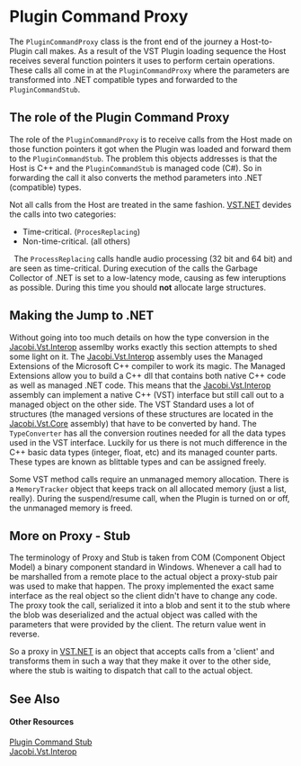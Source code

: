 # Plugin Command Proxy

The `PluginCommandProxy` class is the front end of the journey a Host-to-Plugin call makes. As a result of the VST Plugin loading sequence the Host receives several function pointers it uses to perform certain operations. These calls all come in at the `PluginCommandProxy` where the parameters are transformed into .NET compatible types and forwarded to the `PluginCommandStub`.



## The role of the Plugin Command Proxy

The role of the `PluginCommandProxy` is to receive calls from the Host made on those function pointers it got when the Plugin was loaded and forward them to the `PluginCommandStub`. The problem this objects addresses is that the Host is C++ and the `PluginCommandStub` is managed code (C#). So in forwarding the call it also converts the method parameters into .NET (compatible) types.


Not all calls from the Host are treated in the same fashion. <a href="http://www.codeplex.com/vstnet">VST.NET</a> devides the calls into two categories:
&nbsp;<ul><li>Time-critical. (`ProcesReplacing`)</li><li>Non-time-critical. (all others)</li></ul>&nbsp;
The `ProcessReplacing` calls handle audio processing (32 bit and 64 bit) and are seen as time-critical. During execution of the calls the Garbage Collector of .NET is set to a low-latency mode, causing as few interuptions as possible. During this time you should **not** allocate large structures.



## Making the Jump to .NET

Without going into too much details on how the type conversion in the <a href="e5d53d11-e4bb-43b9-abe9-04b0507465dc">Jacobi.Vst.Interop</a> assemlby works exactly this section attempts to shed some light on it. The <a href="e5d53d11-e4bb-43b9-abe9-04b0507465dc">Jacobi.Vst.Interop</a> assembly uses the Managed Extensions of the Microsoft C++ compiler to work its magic. The Managed Extensions allow you to build a C++ dll that contains both native C++ code as well as managed .NET code. This means that the <a href="e5d53d11-e4bb-43b9-abe9-04b0507465dc">Jacobi.Vst.Interop</a> assembly can implement a native C++ (VST) interface but still call out to a managed object on the other side. The VST Standard uses a lot of structures (the managed versions of these structures are located in the <a href="4f3d4350-e61e-4909-a294-c281511a336a">Jacobi.Vst.Core</a> assembly) that have to be converted by hand. The `TypeConverter` has all the conversion routines needed for all the data types used in the VST interface. Luckily for us there is not much difference in the C++ basic data types (integer, float, etc) and its managed counter parts. These types are known as blittable types and can be assigned freely.


Some VST method calls require an unmanaged memory allocation. There is a `MemoryTracker` object that keeps track on all allocated memory (just a list, really). During the suspend/resume call, when the Plugin is turned on or off, the unmanaged memory is freed.



## More on Proxy - Stub

The terminology of Proxy and Stub is taken from COM (Component Object Model) a binary component standard in Windows. Whenever a call had to be marshalled from a remote place to the actual object a proxy-stub pair was used to make that happen. The proxy implemented the exact same interface as the real object so the client didn't have to change any code. The proxy took the call, serialized it into a blob and sent it to the stub where the blob was deserialized and the actual object was called with the parameters that were provided by the client. The return value went in reverse.


So a proxy in <a href="http://www.codeplex.com/vstnet">VST.NET</a> is an object that accepts calls from a 'client' and transforms them in such a way that they make it over to the other side, where the stub is waiting to dispatch that call to the actual object.



## See Also


#### Other Resources
<a href="bf904c4c-fdf7-4e94-8590-13d0b3d9baf6">Plugin Command Stub</a><br /><a href="e5d53d11-e4bb-43b9-abe9-04b0507465dc">Jacobi.Vst.Interop</a><br />